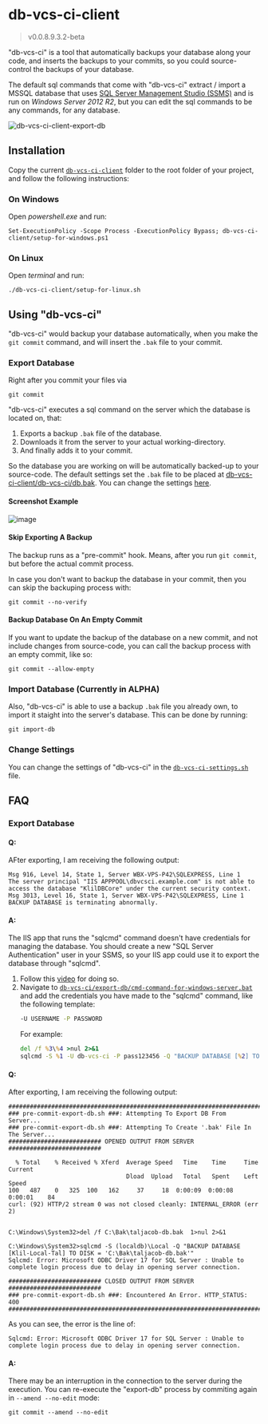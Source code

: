# db-vcs-ci-client

> v0.0.8.9.3.2-beta

"db-vcs-ci" is a tool that automatically backups your database along your code, and inserts the backups to your commits,
so you could source-control the backups of your database.

The default sql commands that come with "db-vcs-ci" extract / import a MSSQL database that uses [SQL Server Management Studio (SSMS)](https://docs.microsoft.com/en-us/sql/ssms/download-sql-server-management-studio-ssms?view=sql-server-ver15) and is run on *Windows Server 2012 R2*,
but you can edit the sql commands to be any commands, for any database.

![db-vcs-ci-client-export-db](https://user-images.githubusercontent.com/70590583/162724024-abac3bd3-b005-4453-b58d-c0ba2ba73b81.gif)

## Installation

Copy the current [`db-vcs-ci-client`](../db-vcs-ci-client/) folder to the root folder of your project, and follow the following instructions:

### On Windows

Open *powershell.exe* and run:
```
Set-ExecutionPolicy -Scope Process -ExecutionPolicy Bypass; db-vcs-ci-client/setup-for-windows.ps1
```

### On Linux

Open *terminal* and run:
```
./db-vcs-ci-client/setup-for-linux.sh
```

## Using "db-vcs-ci"

"db-vcs-ci" would backup your database automatically, when you make the `git commit` command, and will insert the `.bak` file to your commit.

### Export Database

Right after you commit your files via
```
git commit
```

"db-vcs-ci" executes a sql command on the server which the database is located on, that:
1. Exports a backup `.bak` file of the database.
1. Downloads it from the server to your actual working-directory.
1. And finally adds it to your commit.

So the database you are working on will be automatically backed-up to your source-code.
The default settings set the `.bak` file to be placed at [db-vcs-ci-client/db-vcs-ci/db.bak](../db-vcs-ci-client/db-vcs-ci/db.bak).
You can change the settings [here](#change-settings).

#### Screenshot Example

![image](https://user-images.githubusercontent.com/70590583/162546023-2594372a-4317-4282-9b69-f159d03642d7.png)

#### Skip Exporting A Backup

The backup runs as a "pre-commit" hook.
Means, after you run `git commit`, but before the actual commit process.

In case you don't want to backup the database in your commit,
then you can skip the backuping process with:
```
git commit --no-verify
```

#### Backup Database On An Empty Commit

If you want to update the backup of the database on a new commit, and not include changes from source-code, you can call the backup process with an empty commit, like so:
```
git commit --allow-empty
```

### Import Database (Currently in ALPHA)

Also, "db-vcs-ci" is able to use a backup `.bak` file you already own, to import it staight into the server's database.
This can be done by running:
```
git import-db
```

### Change Settings

You can change the settings of "db-vcs-ci" in the [`db-vcs-ci-settings.sh`](../db-vcs-ci-client/db-vcs-ci/config/db-vcs-ci-settings.sh) file.

## FAQ

### Export Database

#### Q:
AFter exporting, I am receiving the following output:
```
Msg 916, Level 14, State 1, Server WBX-VPS-P42\SQLEXPRESS, Line 1
The server principal "IIS APPPOOL\dbvcsci.example.com" is not able to access the database "KlilDBCore" under the current security context.
Msg 3013, Level 16, State 1, Server WBX-VPS-P42\SQLEXPRESS, Line 1
BACKUP DATABASE is terminating abnormally.
```
#### A:
The IIS app that runs the "sqlcmd" command doesn't have credentials for managing the database.
You should create a new "SQL Server Authentication" user in your SSMS, so your IIS app could use it to export the database through "sqlcmd".
1. Follow this [video](https://www.youtube.com/watch?v=qfuK0V1tlrA) for doing so.
1. Navigate to [`db-vcs-ci/export-db/cmd-command-for-windows-server.bat`](./db-vcs-ci/export-db/cmd-command-for-windows-server.bat) and add the credentials you have made to the "sqlcmd" command, like the following template:
   ```bat
   -U USERNAME -P PASSWORD
   ```
   For example:
   ```bat
   del /f %3\%4 >nul 2>&1
   sqlcmd -S %1 -U db-vcs-ci -P pass123456 -Q "BACKUP DATABASE [%2] TO DISK = '%3\%4'"
   ```
   
#### Q:
After exporting, I am receiving the following output:
```
###############################################################################
### pre-commit-export-db.sh ###: Attempting To Export DB From Server...
### pre-commit-export-db.sh ###: Attempting To Create '.bak' File In The Server...
########################## OPENED OUTPUT FROM SERVER ##########################

  % Total    % Received % Xferd  Average Speed   Time    Time     Time  Current
                                 Dload  Upload   Total   Spent    Left  Speed
100   487    0   325  100   162     37     18  0:00:09  0:00:08  0:00:01    84
curl: (92) HTTP/2 stream 0 was not closed cleanly: INTERNAL_ERROR (err 2)


C:\Windows\System32>del /f C:\Bak\taljacob-db.bak  1>nul 2>&1

C:\Windows\System32>sqlcmd -S (localdb)\Local -Q "BACKUP DATABASE [Klil-Local-Tal] TO DISK = 'C:\Bak\taljacob-db.bak'"
Sqlcmd: Error: Microsoft ODBC Driver 17 for SQL Server : Unable to complete login process due to delay in opening server connection.

########################## CLOSED OUTPUT FROM SERVER ##########################
### pre-commit-export-db.sh ###: Encountered An Error. HTTP_STATUS: 400
###############################################################################
```
As you can see, the error is the line of:
```
Sqlcmd: Error: Microsoft ODBC Driver 17 for SQL Server : Unable to complete login process due to delay in opening server connection.
```

#### A:
There may be an interruption in the connection to the server during the execution.
You can re-execute the "export-db" process by commiting again in `--amend --no-edit` mode:
```
git commit --amend --no-edit
```
